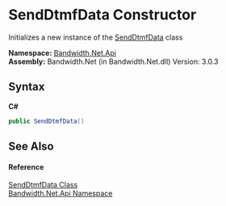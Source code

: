 ﻿# SendDtmfData Constructor 
 

Initializes a new instance of the <a href ="T_Bandwidth_Net_Api_SendDtmfData.md">SendDtmfData</a> class

**Namespace:**&nbsp;<a href ="N_Bandwidth_Net_Api.md">Bandwidth.Net.Api</a><br />**Assembly:**&nbsp;Bandwidth.Net (in Bandwidth.Net.dll) Version: 3.0.3

## Syntax

**C#**<br />
``` C#
public SendDtmfData()
```


## See Also


#### Reference
<a href ="T_Bandwidth_Net_Api_SendDtmfData.md">SendDtmfData Class</a><br /><a href ="N_Bandwidth_Net_Api.md">Bandwidth.Net.Api Namespace</a><br />